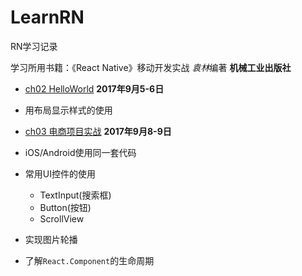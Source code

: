 # LearnRN

RN学习记录  

学习所用书籍：《React Native》移动开发实战  *袁林*编著 **机械工业出版社**

 - [ch02 HelloWorld](ch02/ch02.md)  **2017年9月5-6日**
  - 用布局显示样式的使用

 - [ch03 电商项目实战](ch03/ch03.md)  **2017年9月8-9日**
  - iOS/Android使用同一套代码
  - 常用UI控件的使用
    - TextInput(搜索框)
    - Button(按钮)
    - ScrollView
  - 实现图片轮播
  - 了解`React.Component`的生命周期
